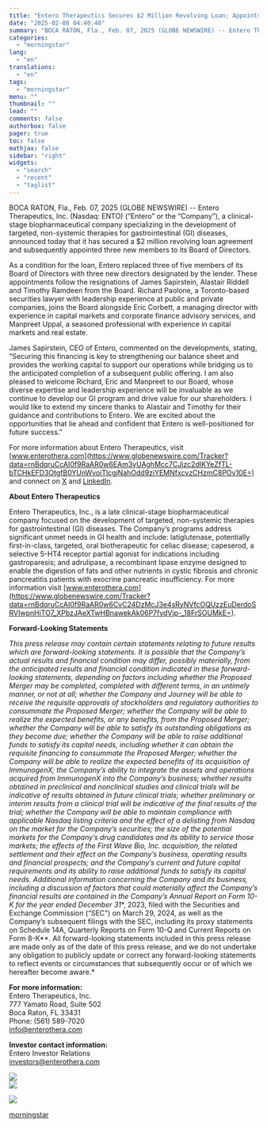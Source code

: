 ```yaml
---
title: "Entero Therapeutics Secures $2 Million Revolving Loan; Appoints Three New Board Members"
date: "2025-02-08 04:40:48"
summary: "BOCA RATON, Fla., Feb. 07, 2025 (GLOBE NEWSWIRE) -- Entero Therapeutics, Inc. (Nasdaq: ENTO) (“Entero” or the “Company”), a clinical-stage biopharmaceutical company specializing in the development of targeted, non-systemic therapies for gastrointestinal (GI) diseases, announced today that it has secured a $2 million revolving loan agreement and subsequently appointed three..."
categories:
  - "morningstar"
lang:
  - "en"
translations:
  - "en"
tags:
  - "morningstar"
menu: ""
thumbnail: ""
lead: ""
comments: false
authorbox: false
pager: true
toc: false
mathjax: false
sidebar: "right"
widgets:
  - "search"
  - "recent"
  - "taglist"
---
```


BOCA RATON, Fla., Feb. 07, 2025 (GLOBE NEWSWIRE) -- Entero Therapeutics, Inc. (Nasdaq: ENTO) (“Entero” or the “Company”), a clinical-stage biopharmaceutical company specializing in the development of targeted, non-systemic therapies for gastrointestinal (GI) diseases, announced today that it has secured a $2 million revolving loan agreement and subsequently appointed three new members to its Board of Directors.

As a condition for the loan, Entero replaced three of five members of its Board of Directors with three new directors designated by the lender. These appointments follow the resignations of James Sapirstein, Alastair Riddell and Timothy Ramdeen from the Board. Richard Paolone, a Toronto-based securities lawyer with leadership experience at public and private companies, joins the Board alongside Eric Corbett, a managing director with experience in capital markets and corporate finance advisory services, and Manpreet Uppal, a seasoned professional with experience in capital markets and real estate.

James Sapirstein, CEO of Entero, commented on the developments, stating, “Securing this financing is key to strengthening our balance sheet and provides the working capital to support our operations while bridging us to the anticipated completion of a subsequent public offering. I am also pleased to welcome Richard, Eric and Manpreet to our Board, whose diverse expertise and leadership experience will be invaluable as we continue to develop our GI program and drive value for our shareholders. I would like to extend my sincere thanks to Alastair and Timothy for their guidance and contributions to Entero. We are excited about the opportunities that lie ahead and confident that Entero is well-positioned for future success.”

For more information about Entero Therapeutics, visit [www.enterothera.com](https://www.globenewswire.com/Tracker?data=rnBdqruCcAI0f9RaAR0w6EAm3yUAghMcc7CJjzc2dIKYeZfTL-bTCHkEFD3OtgfB0YUnWvoiTlcgjNahOdd9ziYEMNfxcvzCHzmC8POv10E=) and connect on [X](https://www.globenewswire.com/Tracker?data=y_mELEouRt7iPJxw4v5QbymYchYBxXzN09xJqV7BCod-7Zr8bLMsNxwePRAYgTJy6b_qRiYwHqVXNiVWTtam8w==) and [LinkedIn](https://www.globenewswire.com/Tracker?data=TxaYc7jOzb-ytGHaoeid8dk2WrMTE7FudK0VEn9ocG_jk-6pCIjU5QDDPxF1311uIHChEs4EGljixZkXQooXHlTgEmKD02Kk6hn3jj1yCk4wsJYT_KTpiZ8UC3I_N-bf).

**About Entero Therapeutics**

Entero Therapeutics, Inc., is a late clinical-stage biopharmaceutical company focused on the development of targeted, non-systemic therapies for gastrointestinal (GI) diseases. The Company’s programs address significant unmet needs in GI health and include: latiglutenase, potentially first-in-class, targeted, oral biotherapeutic for celiac disease; capeserod, a selective 5-HT4 receptor partial agonist for indications including gastroparesis; and adrulipase, a recombinant lipase enzyme designed to enable the digestion of fats and other nutrients in cystic fibrosis and chronic pancreatitis patients with exocrine pancreatic insufficiency. For more information visit [www.enterothera.com](https://www.globenewswire.com/Tracker?data=rnBdqruCcAI0f9RaAR0w6CvC24DzMcJ3e4sRyNVfcOQUzzEuDerdoSRVIwpnHiTO7_XPbzJAeXTwHBnawekAk06P7fydVjp-_18FrSOUMkE=).

**Forward-Looking Statements**

*This press release may contain certain statements relating to future results which are forward-looking statements. It is possible that the Company’s actual results and financial condition may differ, possibly materially, from the anticipated results and financial condition indicated in these forward-looking statements, depending on factors including whether the Proposed Merger may be completed, completed with different terms, in an untimely manner, or not at all; whether the Company and Journey will be able to receive the requisite approvals of stockholders and regulatory authorities to consummate the Proposed Merger; whether the Company will be able to realize the expected benefits, or any benefits, from the Proposed Merger; whether the Company will be able to satisfy its outstanding obligations as they become due; whether the Company will be able to raise additional funds to satisfy its capital needs, including whether it can obtain the requisite financing to consummate the Proposed Merger; whether the Company will be able to realize the expected benefits of its acquisition of ImmunogenX; the Company’s ability to integrate the assets and operations acquired from ImmunogenX into the Company’s business; whether results obtained in preclinical and nonclinical studies and clinical trials will be indicative of results obtained in future clinical trials; whether preliminary or interim results from a clinical trial will be indicative of the final results of the trial; whether the Company will be able to maintain compliance with applicable Nasdaq listing criteria and the effect of a delisting from Nasdaq on the market for the Company’s securities; the size of the potential markets for the Company’s drug candidates and its ability to service those markets; the effects of the First Wave Bio, Inc. acquisition, the related settlement and their effect on the Company’s business, operating results and financial prospects; and the Company’s current and future capital requirements and its ability to raise additional funds to satisfy its capital needs. Additional information concerning the Company and its business, including a discussion of factors that could materially affect the Company’s financial results are contained in the Company’s Annual Report on Form 10-K for the year ended December 31**, 2023, filed with the Securities and Exchange Commission (“SEC”) on March 29, 2024, as well as the Company’s subsequent filings with the SEC, including its proxy statements on Schedule 14A, Quarterly Reports on Form 10-Q and Current Reports on Form 8-K**. All forward-looking statements included in this press release are made only as of the date of this press release, and we do not undertake any obligation to publicly update or correct any forward-looking statements to reflect events or circumstances that subsequently occur or of which we hereafter become aware.*

**For more information:**  
Entero Therapeutics, Inc.   
777 Yamato Road, Suite 502   
Boca Raton, FL 33431   
Phone: (561) 589-7020   
[info@enterothera.com](https://www.globenewswire.com/Tracker?data=HdzcKZgvbqylpF3FHRGNTXCByknMG-U9klTeHYb9vWOvalPqNrie9LhxaaK02mqS_v7fKUIaeuiBo1eDDSxM0E9WWmDprV3lMfM_sTC-oAQ=)

**Investor contact information:**  
Entero Investor Relations  
[investors@enterothera.com](https://www.globenewswire.com/Tracker?data=X_8nfeW_xUNy1UuMDrRmzTtKyNaRZJ31z8kU5cCnVZui0Yj1aBQIIQd6X8Rw3gWjRd0iVv1u9yLkIfO1qQy_7cULFVohkW8PXumnTzu-RUNgZUXPI5e-BppFqQqBCWox)

 ![](https://www.globenewswire.com/newsroom/ti?nf=OTM1NTExOSM2NzQxNjEyIzIwODIyMDc=)   
 ![](https://ml.globenewswire.com/media/ZTk4OWYwODQtZmIyNy00MzQwLTg3ZjItMTUyODFkMGU0NGEyLTEwOTM3Nzg=/tiny/Entero-Therapeutics-Inc-.png)

 [![](https://ml.globenewswire.com/media/5d254ae4-e3a0-4b37-b825-033bda51dfe6/small/entero-logo-options-final-png.png)](https://www.globenewswire.com/NewsRoom/AttachmentNg/5d254ae4-e3a0-4b37-b825-033bda51dfe6)

[morningstar](https://www.morningstar.com/news/globe-newswire/9355119/entero-therapeutics-secures-2-million-revolving-loan-appoints-three-new-board-members)
